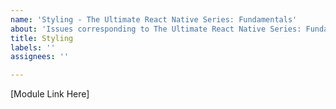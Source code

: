 ```yaml
---
name: 'Styling - The Ultimate React Native Series: Fundamentals'
about: 'Issues corresponding to The Ultimate React Native Series: Fundamentals courses'
title: Styling
labels: ''
assignees: ''

---
```


[Module Link Here]
